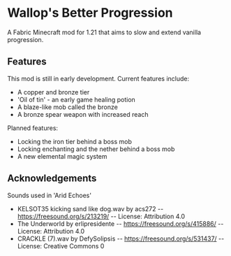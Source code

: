 
# Wallop's Better Progression

A Fabric Minecraft mod for 1.21 that aims to slow and extend vanilla progression.




## Features

This mod is still in early development. Current features include:
- A copper and bronze tier
- 'Oil of tin' - an early game healing potion
- A blaze-like mob called the bronze
- A bronze spear weapon with increased reach

Planned features:
- Locking the iron tier behind a boss mob
- Locking enchanting and the nether behind a boss mob
- A new elemental magic system


## Acknowledgements
Sounds used in 'Arid Echoes'
 - KELSOT35 kicking sand like dog.wav by acs272 -- https://freesound.org/s/213219/ -- License: Attribution 4.0
 - The Underworld by erlipresidente -- https://freesound.org/s/415886/ -- License: Attribution 4.0
 - CRACKLE (7).wav by DefySolipsis -- https://freesound.org/s/531437/ -- License: Creative Commons 0

